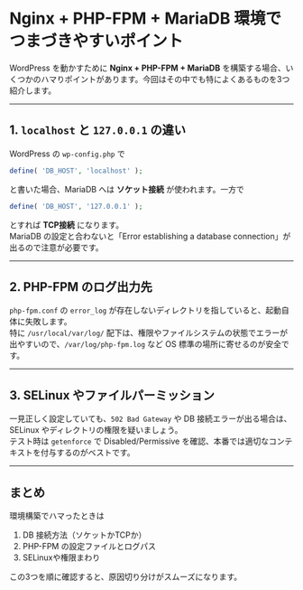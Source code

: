 # Nginx + PHP-FPM + MariaDB 環境でつまづきやすいポイント

WordPress を動かすために **Nginx + PHP-FPM + MariaDB** を構築する場合、いくつかのハマりポイントがあります。今回はその中でも特によくあるものを3つ紹介します。

---

## 1. `localhost` と `127.0.0.1` の違い
WordPress の `wp-config.php` で  
```php
define( 'DB_HOST', 'localhost' );
```
と書いた場合、MariaDB へは **ソケット接続** が使われます。一方で  
```php
define( 'DB_HOST', '127.0.0.1' );
```
とすれば **TCP接続** になります。  
MariaDB の設定と合わないと「Error establishing a database connection」が出るので注意が必要です。

---

## 2. PHP-FPM のログ出力先
`php-fpm.conf` の `error_log` が存在しないディレクトリを指していると、起動自体に失敗します。  
特に `/usr/local/var/log/` 配下は、権限やファイルシステムの状態でエラーが出やすいので、`/var/log/php-fpm.log` など OS 標準の場所に寄せるのが安全です。

---

## 3. SELinux やファイルパーミッション
一見正しく設定していても、`502 Bad Gateway` や DB 接続エラーが出る場合は、SELinux やディレクトリの権限を疑いましょう。  
テスト時は `getenforce` で Disabled/Permissive を確認、本番では適切なコンテキストを付与するのがベストです。

---

## まとめ
環境構築でハマったときは  
1. DB 接続方法（ソケットかTCPか）  
2. PHP-FPM の設定ファイルとログパス  
3. SELinuxや権限まわり  

この3つを順に確認すると、原因切り分けがスムーズになります。


